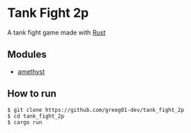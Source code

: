 # Tank Fight 2p
A tank fight game made with [Rust](https://www.rust-lang.org)

## Modules
* [amethyst](https://github.com/amethyst/amethyst)

## How to run
```shell
$ git clone https://github.com/greeg01-dev/tank_fight_2p
$ cd tank_fight_2p
$ cargo run
```